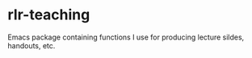 # rlr-teaching
Emacs package containing functions I use for producing lecture sildes, handouts, etc.
